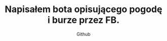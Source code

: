 ---
emoji: "⛈️"
thumbnail: "weather bot.png"
title: "Napisałem bota opisującego pogodę i burze przez FB."
summary: "Hobbystyczny projekt open-source z kodem źródłowym dostępnym na moim Githubie - zapraszam do korzystania!"
subtitle: "Github"
github: "https://github.com/asdfMaciej/fb-message-bot"
weight: 11
---